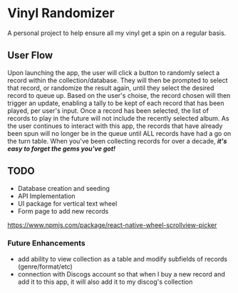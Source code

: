 # Vinyl Randomizer
A personal project to help ensure all my vinyl get a spin on a regular basis.

## User Flow

Upon launching the app, the user will click a button to randomly select a record within the collection/database. They will then be prompted to select that record, or randomize the result again, until they select the desired record to queue up. Based on the user's choise, the record chosen will then trigger an update, enabling a tally to be kept of each record that has been played, per user's input. Once a record has been selected, the list of records to play in the future will not include the recently selected album. As the user continues to interact with this app, the records that have already been spun will no longer be in the queue until ALL records have had a go on the turn table.
When you've been collecting records for over a decade, <i><b>it's easy to forget the gems you've got!</b></i>

## TODO
- Database creation and seeding
- API Implementation
- UI package for vertical text wheel
- Form page to add new records

https://www.npmjs.com/package/react-native-wheel-scrollview-picker

### Future Enhancements
- add ability to view collection as a table and modify subfields of records (genre/format/etc)
- connection with Discogs account so that when I buy a new record and add it to this app, it will also add it to my discog's collection